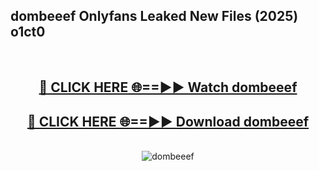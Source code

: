 <h2>dombeeef Onlyfans Leaked New Files (2025) o1ct0</h2>
<br>
<div align="center">
<h2><a href="https://mediafiles.top/dombeeef&ref=git" rel="nofollow">🔴 CLICK HERE 🌐==►► Watch dombeeef</a></h2>
<h2><a href="https://mediafiles.top/dombeeef&ref=git" rel="nofollow">🔴 CLICK HERE 🌐==►► Download dombeeef</a></h2>
<br>
<a href="https://mediafiles.top/dombeeef&ref=git" rel="nofollow" data-target="animated-image.originalLink"><img src="https://i.ibb.co.com/xMMVF88/686577567.gif" alt="dombeeef" style="max-width: 100%; display: inline-block;" data-target="animated-image.originalImage"></a>
</div>
<br>
<br>